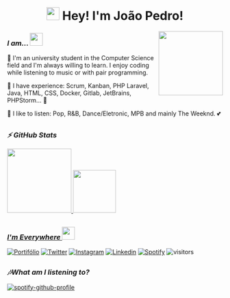 <h1 align="center" ><img src="https://slackmojis.com/emojis/12834-meow_reachrev/download" width="30"/> Hey! I'm João Pedro!</h1>
<img align='right' src='https://scontent.fpvh3-1.fna.fbcdn.net/v/t1.6435-1/107088650_3018324818287177_3213727328518233145_n.jpg?stp=dst-jpg_p200x200&_nc_cat=110&ccb=1-5&_nc_sid=7206a8&_nc_ohc=T8k0m6H_n8AAX8jPpi4&_nc_ht=scontent.fpvh3-1.fna&oh=00_AT_ybvJZ6PpZ1ZL9gb9QOUyEZvstHCrFQgPu-g4a42iLSg&oe=628462BC' width='150"'>

### <i>I am... <img src="https://slackmojis.com/emojis/46375-meow_lurk/download" width="30"/>  </i>

<p>👋 I'm an university student in the Computer Science field and I'm always willing to learn. I enjoy coding while listening to music or with pair programming.</p>
<p>🌱 I have experience: Scrum, Kanban, PHP Laravel, Java, HTML, CSS, Docker, Gitlab, JetBrains, PHPStorm... 🤔</p>
<p>🎼 I like to listen: Pop, R&B, Dance/Eletronic, MPB and mainly The Weeknd. 💕 </p>

<h2></h2>

### <i>⚡ GitHub Stats</i>

<div>
  <a href="https://github.com/pedrozle">
  <img height="150em" src="https://github-readme-stats.vercel.app/api?username=pedrozle&show_icons=true&theme=codeSTACKr&include_all_commits=true&count_private=true"/>
  <img height="100em" src="https://github-readme-stats.vercel.app/api/top-langs/?username=pedrozle&layout=compact&langs_count=7&theme=codeSTACKr"/>
</div>
<h2></h2>
  
### <i>I'm Everywhere <img src="https://slackmojis.com/emojis/12806-meow_attention/download" width="30"/> </i>

[![Portifólio](https://img.shields.io/badge/Portifolio-8CA1AF?style=for-the-badge&logo=Read-the-Docs&logoColor=white)](https://pedrozle.github.io)
[![Twitter](https://img.shields.io/badge/Twitter-1DA1F2?style=for-the-badge&logo=twitter&logoColor=white)](https://twitter.com/pedrozle/)
[![Instagram](https://img.shields.io/badge/Instagram-%23E4405F.svg?style=for-the-badge&logo=Instagram&logoColor=white)](https://www.instagram.com/p_dr_zl/)
[![Linkedin](https://img.shields.io/badge/Linkedin-0077B5.svg?style=for-the-badge&logo=Linkedin&logoColor=white)](https://www.linkedin.com/in/pedrozle/)
[![Spotify](https://img.shields.io/badge/Spotify-1ED760?&style=for-the-badge&logo=spotify&logoColor=white)](https://open.spotify.com/user/12181318671)
<a> <img src="https://visitor-badge.glitch.me/badge?page_id=pedrozle.visitor-badge" alt="visitors"></a>
<h2></h2>
  
### <i>🎶What am I listening to?</i>
[![spotify-github-profile](https://spotify-github-profile.vercel.app/api/view?uid=12181318671&cover_image=true&theme=novatorem&bar_color_cover=true&bar_color=53b14f)](https://spotify-github-profile.vercel.app/api/view?uid=12181318671&redirect=true)
